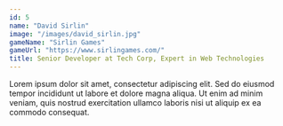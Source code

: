 ```yaml
---
id: 5
name: "David Sirlin"
image: "/images/david_sirlin.jpg"
gameName: "Sirlin Games"
gameUrl: "https://www.sirlingames.com/"
title: Senior Developer at Tech Corp, Expert in Web Technologies
---
```


Lorem ipsum dolor sit amet, consectetur adipiscing elit. Sed do eiusmod tempor incididunt ut labore et dolore magna aliqua. Ut enim ad minim veniam, quis nostrud exercitation ullamco laboris nisi ut aliquip ex ea commodo consequat.